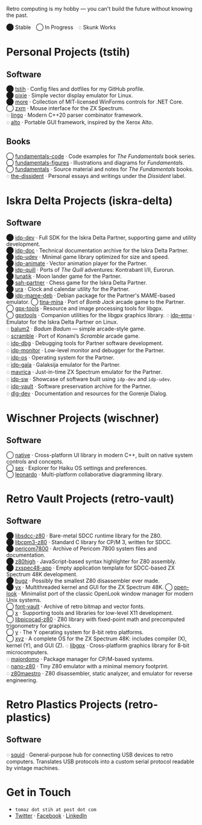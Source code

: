 Retro computing is my hobby — you can't build the future without knowing the past.

⬤ Stable ◯ In Progress ◌ Skunk Works

# Personal Projects (tstih)

## Software

⬤ [tstih](https://github.com/tstih/tstih) · Config files and dotfiles for my GitHub profile.  
⬤ [pixie](https://github.com/tstih/pixie) · Simple vector display emulator for Linux.  
⬤ [more](https://github.com/tstih/more) · Collection of MIT-licensed WinForms controls for .NET Core.  
◯ [zxm](https://github.com/tstih/zxm) · Mouse interface for the ZX Spectrum.  
◌ [lingo](https://github.com/tstih/lingo) · Modern C++20 parser combinator framework.  
◌ [alto](https://github.com/tstih/alto) · Portable GUI framework, inspired by the Xerox Alto.

## Books

◯ [fundamentals-code](https://github.com/tstih/fundamentals-code) · Code examples for _The Fundamentals_ book series.  
◯ [fundamentals-figures](https://github.com/tstih/fundamentals-figures) · Illustrations and diagrams for _Fundamentals_.  
◯ [fundamentals](https://github.com/tstih/fundamentals) · Source material and notes for _The Fundamentals_ books.  
◌ [the-dissident](https://github.com/tstih/the-dissident) · Personal essays and writings under the _Dissident_ label.

# Iskra Delta Projects (iskra-delta)

## Software

⬤ [idp-dev](https://github.com/iskra-delta/idp-dev) · Full SDK for the Iskra Delta Partner, supporting game and utility development.  
⬤ [idp-doc](https://github.com/iskra-delta/idp-doc) · Technical documentation archive for the Iskra Delta Partner.  
⬤ [idp-udev](https://github.com/iskra-delta/idp-udev) · Minimal game library optimized for size and speed.  
⬤ [idp-animate](https://github.com/iskra-delta/idp-animate) · Vector animation player for the Partner.  
⬤ [idp-quill](https://github.com/iskra-delta/idp-quill) · Ports of _The Quill_ adventures: Kontrabant I/II, Eurorun.  
⬤ [lunatik](https://github.com/iskra-delta/lunatik) · Moon lander game for the Partner.  
⬤ [sah-partner](https://github.com/iskra-delta/sah-partner) · Chess game for the Iskra Delta Partner.  
⬤ [ura](https://github.com/iskra-delta/ura) · Clock and calendar utility for the Partner.  
⬤ [idp-mame-deb](https://github.com/iskra-delta/idp-mame-deb) · Debian package for the Partner's MAME-based emulator.
◯ [tina-mina](https://github.com/iskra-delta/tina-mina) · Port of _Bomb Jack_ arcade game to the Partner.  
◯ [gpx-tools](https://github.com/iskra-delta/gpx-tools) · Resource and image processing tools for libgpx.  
◯ [gpxtools](https://github.com/iskra-delta/gpxtools) · Companion utilities for the libgpx graphics library.
◌ [idp-emu](https://github.com/iskra-delta/idp-emu) · Emulator for the Iskra Delta Partner on Linux.  
◌ [balum2](https://github.com/iskra-delta/balum2) · _Badum Badum_ — simple arcade-style game.  
◌ [scramble](https://github.com/iskra-delta/scramble) · Port of Konami’s _Scramble_ arcade game.  
◌ [idp-dbg](https://github.com/iskra-delta/idp-dbg) · Debugging tools for Partner software development.  
◌ [idp-monitor](https://github.com/iskra-delta/idp-monitor) · Low-level monitor and debugger for the Partner.  
◌ [idp-os](https://github.com/iskra-delta/idp-os) · Operating system for the Partner.  
◌ [idp-gala](https://github.com/iskra-delta/idp-gala) · Galaksija emulator for the Partner.  
◌ [mavrica](https://github.com/iskra-delta/mavrica) · Just-in-time ZX Spectrum emulator for the Partner.  
◌ [idp-sw](https://github.com/iskra-delta/idp-sw) · Showcase of software built using `idp-dev` and `idp-udev`.  
◌ [idp-vault](https://github.com/iskra-delta/idp-vault) · Software preservation archive for the Partner.  
◌ [dlg-dev](https://github.com/iskra-delta/dlg-dev) · Documentation and resources for the Gorenje Dialog.

# Wischner Projects (wischner)

## Software

◯ [native](https://github.com/wischner/native) · Cross-platform UI library in modern C++, built on native system controls and concepts.  
◯ [sex](https://github.com/wischner/sex) · Explorer for Haiku OS settings and preferences.  
◯ [leonardo](https://github.com/wischner/leonardo) · Multi-platform collaborative diagramming library.

# Retro Vault Projects (retro-vault)

## Software

⬤ [libsdcc-z80](https://github.com/retro-vault/libsdcc-z80) · Bare-metal SDCC runtime library for the Z80.  
⬤ [libcpm3-z80](https://github.com/retro-vault/libcpm3-z80) · Standard C library for CP/M 3, written for SDCC.  
⬤ [pericom7800](https://github.com/retro-vault/pericom7800) · Archive of Pericom 7800 system files and documentation.  
⬤ [z80high](https://github.com/retro-vault/z80high) · JavaScript-based syntax highlighter for Z80 assembly.  
⬤ [zxspec48-app](https://github.com/retro-vault/zxspec48-app) · Empty application template for SDCC-based ZX Spectrum 48K development.  
⬤ [bugz](https://github.com/retro-vault/bugz) · Possibly the smallest Z80 disassembler ever made.  
⬤ [yx](https://github.com/retro-vault/yx) · Multithreaded kernel and GUI for the ZX Spectrum 48K.
◯ [open-look](https://github.com/retro-vault/open-look) · Minimalist port of the classic OpenLook window manager for modern Unix systems.  
◯ [font-vault](https://github.com/retro-vault/font-vault) · Archive of retro bitmap and vector fonts.  
◯ [x](https://github.com/retro-vault/x) · Supporting tools and libraries for low-level X11 development.  
◯ [libpicocad-z80](https://github.com/retro-vault/libpicocad-z80) · Z80 library with fixed-point math and precomputed trigonometry for graphics.  
◯ [y](https://github.com/retro-vault/y) · The Y operating system for 8-bit retro platforms.  
◯ [xyz](https://github.com/retro-vault/xyz) · A complete OS for the ZX Spectrum 48K: includes compiler (X), kernel (Y), and GUI (Z).
◌ [libgpx](https://github.com/retro-vault/libgpx) · Cross-platform graphics library for 8-bit microcomputers.  
◌ [majordomo](https://github.com/retro-vault/majordomo) · Package manager for CP/M-based systems.  
◌ [nano-z80](https://github.com/retro-vault/nano-z80) · Tiny Z80 emulator with a minimal memory footprint.  
◌ [z80maestro](https://github.com/retro-vault/z80maestro) · Z80 disassembler, static analyzer, and emulator for reverse engineering.

# Retro Plastics Projects (retro-plastics)

## Software

◌ [squid](https://github.com/retro-plastics/squid) · General-purpose hub for connecting USB devices to retro computers. Translates USB protocols into a custom serial protocol readable by vintage machines.

# Get in Touch

- `tomaz dot stih at post dot com`
- [Twitter](https://twitter.com/tomazstih) · [Facebook](https://www.facebook.com/tomaz.stih) · [LinkedIn](https://www.linkedin.com/in/tomaz-stih/)
